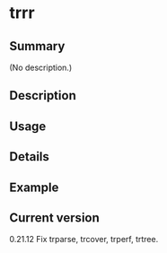# trrr

## Summary

(No description.)

## Description

## Usage

## Details

## Example

## Current version

0.21.12 Fix trparse, trcover, trperf, trtree.
